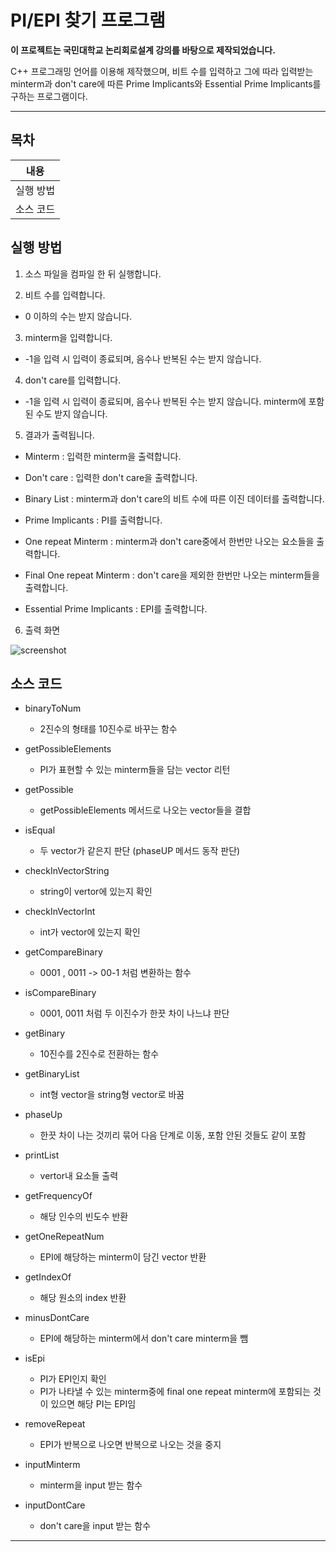 # PI/EPI 찾기 프로그램



**이 프로젝트는 국민대학교 논리회로설계 강의를 바탕으로 제작되었습니다.**

C++ 프로그래밍 언어를 이용해 제작했으며,
비트 수를 입력하고 그에 따라 입력받는 minterm과 don't care에 따른 
Prime Implicants와 Essential Prime Implicants를 구하는 프로그램이다.

------



## 목차

|   내용    |
| :-------: |
| 실행 방법 |
| 소스 코드 |





## 실행 방법

1) 소스 파일을 컴파일 한 뒤 실행합니다.

2) 비트 수를 입력합니다.

* 0 이하의 수는 받지 않습니다.

3) minterm을 입력합니다.

* -1을 입력 시 입력이 종료되며, 음수나 반복된 수는 받지 않습니다.

4) don't care를 입력합니다.

* -1을 입력 시 입력이 종료되며, 음수나 반복된 수는 받지 않습니다. minterm에 포함된 수도 받지 않습니다.

5) 결과가 출력됩니다.

* Minterm : 입력한 minterm을 출력합니다.

* Don't care : 입력한 don't care을 출력합니다.

* Binary List : minterm과 don't care의 비트 수에 따른 이진 데이터를 출력합니다.

* Prime Implicants : PI를 출력합니다.

* One repeat Minterm : minterm과 don't care중에서 한번만 나오는 요소들을 출력합니다.

* Final One repeat Minterm : don't care을 제외한 한번만 나오는 minterm들을 출력합니다.

* Essential Prime Implicants : EPI를 출력합니다.

6) 출력 화면

![screenshot](https://user-images.githubusercontent.com/28584213/99257128-de32be80-2859-11eb-8aa8-2d6cf48b974d.png)






## 소스 코드

* binaryToNum
  * 2진수의 형태를 10진수로 바꾸는 함수

* getPossibleElements
  * PI가 표현할 수 있는 minterm들을 담는 vector 리턴
* getPossible
  * getPossibleElements 메서드로 나오는 vector들을 결합

* isEqual
  * 두 vector가 같은지 판단 (phaseUP 메서드 동작 판단)
* checkInVectorString
  * string이 vertor에 있는지 확인
* checkInVectorInt
  * int가 vector에 있는지 확인

* getCompareBinary
  * 0001 , 0011 -> 00-1 처럼 변환하는 함수
* isCompareBinary
  * 0001, 0011 처럼 두 이진수가 한끗 차이 나느냐 판단
* getBinary
  * 10진수를 2진수로 전환하는 함수
* getBinaryList
  * int형 vector을 string형 vector로 바꿈
* phaseUp
  * 한끗 차이 나는 것끼리 묶어 다음 단계로 이동, 포함 안된 것들도 같이 포함
* printList
  * vertor내 요소들 출력
* getFrequencyOf
  * 해당 인수의 빈도수 반환
* getOneRepeatNum
  * EPI에 해당하는 minterm이 담긴 vector 반환
* getIndexOf
  * 해당 원소의 index 반환
* minusDontCare
  * EPI에 해당하는 minterm에서 don't care minterm을 뺌
* isEpi
  * PI가 EPI인지 확인
  * PI가 나타낼 수 있는 minterm중에 final one repeat minterm에 포함되는 것이 있으면 해당 PI는 EPI임
* removeRepeat
  * EPI가 반복으로 나오면 반복으로 나오는 것을 중지
* inputMinterm
  * minterm을 input 받는 함수
* inputDontCare
  * don't care을 input 받는 함수



------

